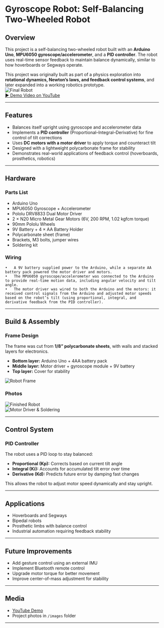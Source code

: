 # Gyroscope Robot: Self-Balancing Two-Wheeled Robot  

## Overview  
This project is a self-balancing two-wheeled robot built with an **Arduino Uno**, **MPU6050 gyroscope/accelerometer**, and a **PID controller**. The robot uses real-time sensor feedback to maintain balance dynamically, similar to how hoverboards or Segways operate.  

This project was originally built as part of a physics exploration into **rotational dynamics, Newton’s laws, and feedback control systems**, and later expanded into a working robotics prototype.  
![Final Robot](images/finalrobot.png)  
[▶️ Demo Video on YouTube](https://www.youtube.com/shorts/jFM6bGMcFYE)  

---

## Features  
- Balances itself upright using gyroscope and accelerometer data  
- Implements a **PID controller** (Proportional–Integral–Derivative) for fine control of tilt corrections  
- Uses **DC motors with a motor driver** to apply torque and counteract tilt  
- Designed with a lightweight polycarbonate frame for stability  
- Demonstrates real-world applications of feedback control (hoverboards, prosthetics, robotics)  

---

## Hardware  

### Parts List  
- Arduino Uno  
- MPU6050 Gyroscope + Accelerometer  
- Pololu DRV8833 Dual Motor Driver  
- 2 × N20 Micro Metal Gear Motors (6V, 200 RPM, 1.02 kgfcm torque)  
- 90mm Pololu Wheels  
- 9V Battery + 4 × AA Battery Holder  
- Polycarbonate sheet (frame)  
- Brackets, M3 bolts, jumper wires  
- Soldering kit  

### Wiring  

	•	A 9V battery supplied power to the Arduino, while a separate AA battery pack powered the motor driver and motors.
	•	The MPU6050 gyroscope/accelerometer was connected to the Arduino to provide real-time motion data, including angular velocity and tilt angle.
	•	The motor driver was wired to both the Arduino and the motors: it received control signals from the Arduino and adjusted motor speeds based on the robot’s tilt (using proportional, integral, and derivative feedback from the PID controller).
---

## Build & Assembly  

### Frame Design  
The frame was cut from **1/8” polycarbonate sheets**, with walls and stacked layers for electronics.  
- **Bottom layer:** Arduino Uno + 4AA battery pack  
- **Middle layer:** Motor driver + gyroscope module + 9V battery  
- **Top layer:** Cover for stability  

![Robot Frame](images/frame.png)  

### Photos  
![Finished Robot](images/robot.jpg)  
![Motor Driver & Soldering](images/driver.jpg)  

---

## Control System  

### PID Controller  
The robot uses a PID loop to stay balanced:  
- **Proportional (Kp):** Corrects based on current tilt angle  
- **Integral (Ki):** Accounts for accumulated tilt error over time  
- **Derivative (Kd):** Predicts future error by damping fast changes  

This allows the robot to adjust motor speed dynamically and stay upright.  

---

## Applications  
- Hoverboards and Segways  
- Bipedal robots  
- Prosthetic limbs with balance control  
- Industrial automation requiring feedback stability  

---

## Future Improvements  
- Add gesture control using an external IMU  
- Implement Bluetooth remote control  
- Upgrade motor torque for better movement  
- Improve center-of-mass adjustment for stability  

---

## Media  
- [YouTube Demo](https://www.youtube.com/shorts/jFM6bGMcFYE)  
- Project photos in `/images` folder  

---
